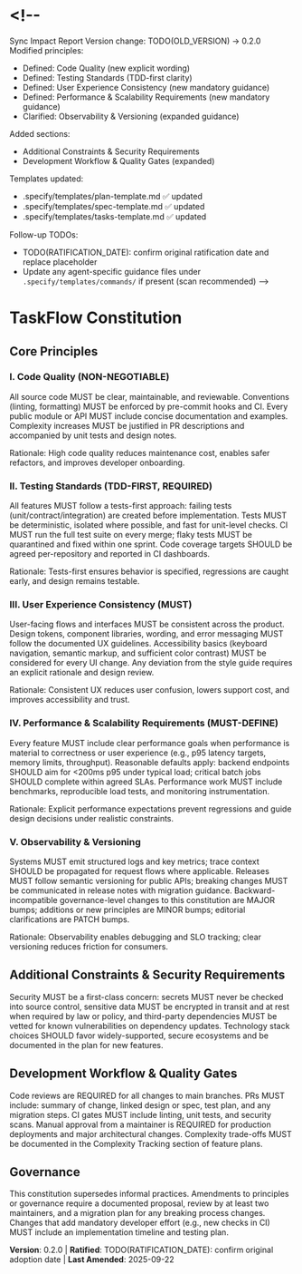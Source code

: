 # <!--
Sync Impact Report
Version change: TODO(OLD_VERSION) -> 0.2.0
Modified principles:

- Defined: Code Quality (new explicit wording)
- Defined: Testing Standards (TDD-first clarity)
- Defined: User Experience Consistency (new mandatory guidance)
- Defined: Performance & Scalability Requirements (new mandatory guidance)
- Clarified: Observability & Versioning (expanded guidance)

Added sections:

- Additional Constraints & Security Requirements
- Development Workflow & Quality Gates (expanded)

Templates updated:

- .specify/templates/plan-template.md ✅ updated
- .specify/templates/spec-template.md ✅ updated
- .specify/templates/tasks-template.md ✅ updated

Follow-up TODOs:

- TODO(RATIFICATION_DATE): confirm original ratification date and replace placeholder
- Update any agent-specific guidance files under `.specify/templates/commands/` if present (scan recommended)
-->

# TaskFlow Constitution

## Core Principles

### I. Code Quality (NON-NEGOTIABLE)

All source code MUST be clear, maintainable, and reviewable. Conventions (linting, formatting) MUST be enforced by pre-commit hooks and CI. Every public module or API MUST include concise documentation and examples. Complexity increases MUST be justified in PR descriptions and accompanied by unit tests and design notes.

Rationale: High code quality reduces maintenance cost, enables safer refactors, and improves developer onboarding.

### II. Testing Standards (TDD-FIRST, REQUIRED)

All features MUST follow a tests-first approach: failing tests (unit/contract/integration) are created before implementation. Tests MUST be deterministic, isolated where possible, and fast for unit-level checks. CI MUST run the full test suite on every merge; flaky tests MUST be quarantined and fixed within one sprint. Code coverage targets SHOULD be agreed per-repository and reported in CI dashboards.

Rationale: Tests-first ensures behavior is specified, regressions are caught early, and design remains testable.

### III. User Experience Consistency (MUST)

User-facing flows and interfaces MUST be consistent across the product. Design tokens, component libraries, wording, and error messaging MUST follow the documented UX guidelines. Accessibility basics (keyboard navigation, semantic markup, and sufficient color contrast) MUST be considered for every UI change. Any deviation from the style guide requires an explicit rationale and design review.

Rationale: Consistent UX reduces user confusion, lowers support cost, and improves accessibility and trust.

### IV. Performance & Scalability Requirements (MUST-DEFINE)

Every feature MUST include clear performance goals when performance is material to correctness or user experience (e.g., p95 latency targets, memory limits, throughput). Reasonable defaults apply: backend endpoints SHOULD aim for <200ms p95 under typical load; critical batch jobs SHOULD complete within agreed SLAs. Performance work MUST include benchmarks, reproducible load tests, and monitoring instrumentation.

Rationale: Explicit performance expectations prevent regressions and guide design decisions under realistic constraints.

### V. Observability & Versioning

Systems MUST emit structured logs and key metrics; trace context SHOULD be propagated for request flows where applicable. Releases MUST follow semantic versioning for public APIs; breaking changes MUST be communicated in release notes with migration guidance. Backward-incompatible governance-level changes to this constitution are MAJOR bumps; additions or new principles are MINOR bumps; editorial clarifications are PATCH bumps.

Rationale: Observability enables debugging and SLO tracking; clear versioning reduces friction for consumers.

## Additional Constraints & Security Requirements

Security MUST be a first-class concern: secrets MUST never be checked into source control, sensitive data MUST be encrypted in transit and at rest when required by law or policy, and third-party dependencies MUST be vetted for known vulnerabilities on dependency updates. Technology stack choices SHOULD favor widely-supported, secure ecosystems and be documented in the plan for new features.

## Development Workflow & Quality Gates

Code reviews are REQUIRED for all changes to main branches. PRs MUST include: summary of change, linked design or spec, test plan, and any migration steps. CI gates MUST include linting, unit tests, and security scans. Manual approval from a maintainer is REQUIRED for production deployments and major architectural changes. Complexity trade-offs MUST be documented in the Complexity Tracking section of feature plans.

## Governance

This constitution supersedes informal practices. Amendments to principles or governance require a documented proposal, review by at least two maintainers, and a migration plan for any breaking process changes. Changes that add mandatory developer effort (e.g., new checks in CI) MUST include an implementation timeline and testing plan.

**Version**: 0.2.0 | **Ratified**: TODO(RATIFICATION_DATE): confirm original adoption date | **Last Amended**: 2025-09-22
